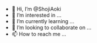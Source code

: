 - 👋 Hi, I’m @ShojiAoki
- 👀 I’m interested in ...
- 🌱 I’m currently learning ...
- 💞️ I’m looking to collaborate on ...
- 📫 How to reach me ...

<!---
ShojiAoki/ShojiAoki is a ✨ special ✨ repository because its `README.md` (this file) appears on your GitHub profile.
You can click the Preview link to take a look at your changes.
--->
